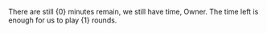 There are still {0} minutes remain, we still have time, Owner. The time left is enough for us to play {1} rounds.
